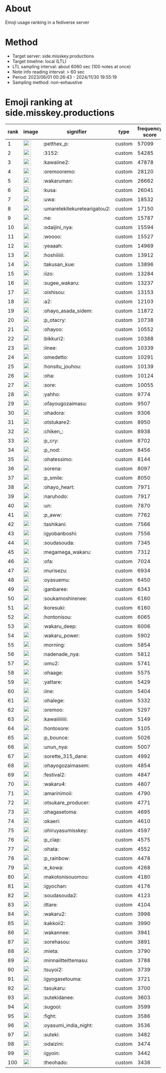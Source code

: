 # About
Emoji usage ranking in a fediverse server

# Method
- Target server: side.misskey.productions
- Target timeline: local (LTL)
- LTL sampling interval: about 6060 sec (100 notes at once)
- Note info reading interval: > 60 sec
- Period: 2023/06/01 00:26:43 - 2024/11/30 19:55:19 
- Sampling method: non-exhaustive

# Emoji ranking at side.misskey.productions

|rank|image|signifier|type|frequency score|
|----|----|----|----|----|
|1|<img height="24" src="https://side.misskey.productions/emoji/petthex_p.webp">|:petthex_p:|custom|57099|
|2|<img height="24" src="https://side.misskey.productions/emoji/3152.webp">|:3152:|custom|54285|
|3|<img height="24" src="https://side.misskey.productions/emoji/kawaiine2.webp">|:kawaiine2:|custom|47878|
|4|<img height="24" src="https://side.misskey.productions/emoji/oremooremo.webp">|:oremooremo:|custom|28120|
|5|<img height="24" src="https://side.misskey.productions/emoji/wakaruman.webp">|:wakaruman:|custom|26662|
|6|<img height="24" src="https://side.misskey.productions/emoji/kusa.webp">|:kusa:|custom|26041|
|7|<img height="24" src="https://side.misskey.productions/emoji/uwa.webp">|:uwa:|custom|18532|
|8|<img height="24" src="https://side.misskey.productions/emoji/umaretekitekuretearigatou2.webp">|:umaretekitekuretearigatou2:|custom|17150|
|9|<img height="24" src="https://side.misskey.productions/emoji/ne.webp">|:ne:|custom|15787|
|10|<img height="24" src="https://side.misskey.productions/emoji/odaijini_nya.webp">|:odaijini_nya:|custom|15594|
|11|<img height="24" src="https://side.misskey.productions/emoji/woooo.webp">|:woooo:|custom|15527|
|12|<img height="24" src="https://side.misskey.productions/emoji/yeaaah.webp">|:yeaaah:|custom|14969|
|13|<img height="24" src="https://side.misskey.productions/emoji/hoshiiiiii.webp">|:hoshiiiiii:|custom|13912|
|14|<img height="24" src="https://side.misskey.productions/emoji/takusan_kue.webp">|:takusan_kue:|custom|13896|
|15|<img height="24" src="https://side.misskey.productions/emoji/iizo.webp">|:iizo:|custom|13284|
|16|<img height="24" src="https://side.misskey.productions/emoji/sugee_wakaru.webp">|:sugee_wakaru:|custom|13237|
|17|<img height="24" src="https://side.misskey.productions/emoji/oishisou.webp">|:oishisou:|custom|13153|
|18|<img height="24" src="https://side.misskey.productions/emoji/a2.webp">|:a2:|custom|12103|
|19|<img height="24" src="https://side.misskey.productions/emoji/ohayo_asada_sidem.webp">|:ohayo_asada_sidem:|custom|11872|
|20|<img height="24" src="https://side.misskey.productions/emoji/p_otacry.webp">|:p_otacry:|custom|10738|
|21|<img height="24" src="https://side.misskey.productions/emoji/ohayoo.webp">|:ohayoo:|custom|10552|
|22|<img height="24" src="https://side.misskey.productions/emoji/bikkuri2.webp">|:bikkuri2:|custom|10388|
|23|<img height="24" src="https://side.misskey.productions/emoji/iinee.webp">|:iinee:|custom|10339|
|24|<img height="24" src="https://side.misskey.productions/emoji/omedetto.webp">|:omedetto:|custom|10291|
|25|<img height="24" src="https://side.misskey.productions/emoji/honsitu_jouhou.webp">|:honsitu_jouhou:|custom|10139|
|26|<img height="24" src="https://side.misskey.productions/emoji/oha.webp">|:oha:|custom|10124|
|27|<img height="24" src="https://side.misskey.productions/emoji/sore.webp">|:sore:|custom|10055|
|28|<img height="24" src="https://side.misskey.productions/emoji/yahho.webp">|:yahho:|custom|9774|
|29|<img height="24" src="https://side.misskey.productions/emoji/ofayougozaimasu.webp">|:ofayougozaimasu:|custom|9507|
|30|<img height="24" src="https://side.misskey.productions/emoji/ohadora.webp">|:ohadora:|custom|9306|
|31|<img height="24" src="https://side.misskey.productions/emoji/otstukare2.webp">|:otstukare2:|custom|8950|
|32|<img height="24" src="https://side.misskey.productions/emoji/chiken_.webp">|:chiken_:|custom|8938|
|33|<img height="24" src="https://side.misskey.productions/emoji/p_cry.webp">|:p_cry:|custom|8702|
|34|<img height="24" src="https://side.misskey.productions/emoji/p_nod.webp">|:p_nod:|custom|8456|
|35|<img height="24" src="https://side.misskey.productions/emoji/ohatessimo.webp">|:ohatessimo:|custom|8144|
|36|<img height="24" src="https://side.misskey.productions/emoji/sorena.webp">|:sorena:|custom|8097|
|37|<img height="24" src="https://side.misskey.productions/emoji/p_smile.webp">|:p_smile:|custom|8050|
|38|<img height="24" src="https://side.misskey.productions/emoji/ohayo_heart.webp">|:ohayo_heart:|custom|7971|
|39|<img height="24" src="https://side.misskey.productions/emoji/naruhodo.webp">|:naruhodo:|custom|7917|
|40|<img height="24" src="https://side.misskey.productions/emoji/un.webp">|:un:|custom|7870|
|41|<img height="24" src="https://side.misskey.productions/emoji/p_aww.webp">|:p_aww:|custom|7762|
|42|<img height="24" src="https://side.misskey.productions/emoji/tashikani.webp">|:tashikani:|custom|7566|
|43|<img height="24" src="https://side.misskey.productions/emoji/igyobanboshi.webp">|:igyobanboshi:|custom|7556|
|44|<img height="24" src="https://side.misskey.productions/emoji/soudasouda.webp">|:soudasouda:|custom|7345|
|45|<img height="24" src="https://side.misskey.productions/emoji/megamega_wakaru.webp">|:megamega_wakaru:|custom|7312|
|46|<img height="24" src="https://side.misskey.productions/emoji/ofa.webp">|:ofa:|custom|7024|
|47|<img height="24" src="https://side.misskey.productions/emoji/murisezu.webp">|:murisezu:|custom|6934|
|48|<img height="24" src="https://side.misskey.productions/emoji/oyasuemu.webp">|:oyasuemu:|custom|6450|
|49|<img height="24" src="https://side.misskey.productions/emoji/ganbaree.webp">|:ganbaree:|custom|6343|
|50|<img height="24" src="https://side.misskey.productions/emoji/soukamoshirenee.webp">|:soukamoshirenee:|custom|6160|
|51|<img height="24" src="https://side.misskey.productions/emoji/koresuki.webp">|:koresuki:|custom|6160|
|52|<img height="24" src="https://side.misskey.productions/emoji/hontonisou.webp">|:hontonisou:|custom|6065|
|53|<img height="24" src="https://side.misskey.productions/emoji/wakaru_deep.webp">|:wakaru_deep:|custom|6006|
|54|<img height="24" src="https://side.misskey.productions/emoji/wakaru_power.webp">|:wakaru_power:|custom|5902|
|55|<img height="24" src="https://side.misskey.productions/emoji/morning.webp">|:morning:|custom|5854|
|56|<img height="24" src="https://side.misskey.productions/emoji/nadenade_nya.webp">|:nadenade_nya:|custom|5812|
|57|<img height="24" src="https://side.misskey.productions/emoji/omu2.webp">|:omu2:|custom|5741|
|58|<img height="24" src="https://side.misskey.productions/emoji/ohaage.webp">|:ohaage:|custom|5575|
|59|<img height="24" src="https://side.misskey.productions/emoji/yattare.webp">|:yattare:|custom|5429|
|60|<img height="24" src="https://side.misskey.productions/emoji/iine.webp">|:iine:|custom|5404|
|61|<img height="24" src="https://side.misskey.productions/emoji/ohalege.webp">|:ohalege:|custom|5332|
|62|<img height="24" src="https://side.misskey.productions/emoji/oremoo.webp">|:oremoo:|custom|5297|
|63|<img height="24" src="https://side.misskey.productions/emoji/kawaiiiiiiii.webp">|:kawaiiiiiiii:|custom|5149|
|64|<img height="24" src="https://side.misskey.productions/emoji/hontosore.webp">|:hontosore:|custom|5105|
|65|<img height="24" src="https://side.misskey.productions/emoji/p_bounce.webp">|:p_bounce:|custom|5026|
|66|<img height="24" src="https://side.misskey.productions/emoji/unun_nya.webp">|:unun_nya:|custom|5007|
|67|<img height="24" src="https://side.misskey.productions/emoji/sorette_315_dane.webp">|:sorette_315_dane:|custom|4992|
|68|<img height="24" src="https://side.misskey.productions/emoji/ohayogozaimasem.webp">|:ohayogozaimasem:|custom|4854|
|69|<img height="24" src="https://side.misskey.productions/emoji/festival2.webp">|:festival2:|custom|4847|
|70|<img height="24" src="https://side.misskey.productions/emoji/wakaru4.webp">|:wakaru4:|custom|4807|
|71|<img height="24" src="https://side.misskey.productions/emoji/amarinimoii.webp">|:amarinimoii:|custom|4790|
|72|<img height="24" src="https://side.misskey.productions/emoji/otsukare_producer.webp">|:otsukare_producer:|custom|4771|
|73|<img height="24" src="https://side.misskey.productions/emoji/ohagasetoma.webp">|:ohagasetoma:|custom|4695|
|74|<img height="24" src="https://side.misskey.productions/emoji/okaeri.webp">|:okaeri:|custom|4610|
|75|<img height="24" src="https://side.misskey.productions/emoji/ohiruyasumisskey.webp">|:ohiruyasumisskey:|custom|4597|
|76|<img height="24" src="https://side.misskey.productions/emoji/p_clap.webp">|:p_clap:|custom|4575|
|77|<img height="24" src="https://side.misskey.productions/emoji/ohata.webp">|:ohata:|custom|4552|
|78|<img height="24" src="https://side.misskey.productions/emoji/p_rainbow.webp">|:p_rainbow:|custom|4478|
|79|<img height="24" src="https://side.misskey.productions/emoji/e_kowa.webp">|:e_kowa:|custom|4268|
|80|<img height="24" src="https://side.misskey.productions/emoji/makotonisouomou.webp">|:makotonisouomou:|custom|4180|
|81|<img height="24" src="https://side.misskey.productions/emoji/igyochan.webp">|:igyochan:|custom|4176|
|82|<img height="24" src="https://side.misskey.productions/emoji/soudasouda2.webp">|:soudasouda2:|custom|4123|
|83|<img height="24" src="https://side.misskey.productions/emoji/ittare.webp">|:ittare:|custom|4104|
|84|<img height="24" src="https://side.misskey.productions/emoji/wakaru2.webp">|:wakaru2:|custom|3998|
|85|<img height="24" src="https://side.misskey.productions/emoji/kakkoii2.webp">|:kakkoii2:|custom|3990|
|86|<img height="24" src="https://side.misskey.productions/emoji/wakannee.webp">|:wakannee:|custom|3941|
|87|<img height="24" src="https://side.misskey.productions/emoji/sorehasou.webp">|:sorehasou:|custom|3891|
|88|<img height="24" src="https://side.misskey.productions/emoji/mieta.webp">|:mieta:|custom|3790|
|89|<img height="24" src="https://side.misskey.productions/emoji/minnaiitteittemasu.webp">|:minnaiitteittemasu:|custom|3788|
|90|<img height="24" src="https://side.misskey.productions/emoji/tsuyoi2.webp">|:tsuyoi2:|custom|3739|
|91|<img height="24" src="https://side.misskey.productions/emoji/igyogasetouma.webp">|:igyogasetouma:|custom|3721|
|92|<img height="24" src="https://side.misskey.productions/emoji/tasukaru.webp">|:tasukaru:|custom|3700|
|93|<img height="24" src="https://side.misskey.productions/emoji/sutekidanee.webp">|:sutekidanee:|custom|3603|
|94|<img height="24" src="https://side.misskey.productions/emoji/sugooi.webp">|:sugooi:|custom|3599|
|95|<img height="24" src="https://side.misskey.productions/emoji/fight.webp">|:fight:|custom|3586|
|96|<img height="24" src="https://side.misskey.productions/emoji/oyasumi_india_night.webp">|:oyasumi_india_night:|custom|3536|
|97|<img height="24" src="https://side.misskey.productions/emoji/suteki.webp">|:suteki:|custom|3482|
|98|<img height="24" src="https://side.misskey.productions/emoji/odaizini.webp">|:odaizini:|custom|3474|
|99|<img height="24" src="https://side.misskey.productions/emoji/igyoin.webp">|:igyoin:|custom|3442|
|100|<img height="24" src="https://side.misskey.productions/emoji/theohado.webp">|:theohado:|custom|3438|
